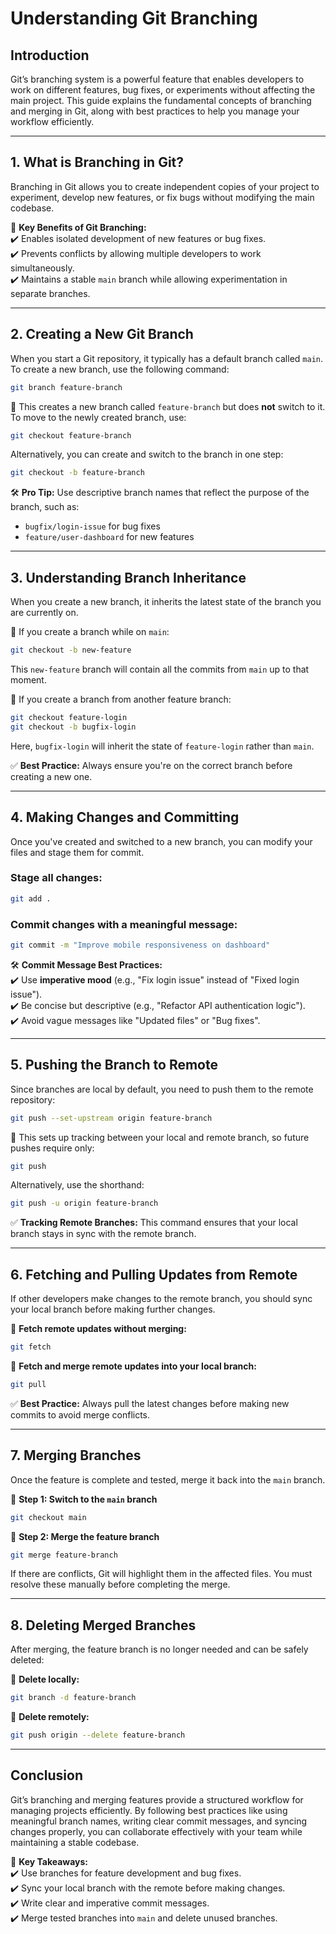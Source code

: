 # Understanding Git Branching

## **Introduction**

Git’s branching system is a powerful feature that enables developers to work on different features, bug fixes, or experiments without affecting the main project. This guide explains the fundamental concepts of branching and merging in Git, along with best practices to help you manage your workflow efficiently.

---

## **1. What is Branching in Git?**

Branching in Git allows you to create independent copies of your project to experiment, develop new features, or fix bugs without modifying the main codebase.

🔹 **Key Benefits of Git Branching:**  
✔️ Enables isolated development of new features or bug fixes.  
✔️ Prevents conflicts by allowing multiple developers to work simultaneously.  
✔️ Maintains a stable `main` branch while allowing experimentation in separate branches.

---

## **2. Creating a New Git Branch**

When you start a Git repository, it typically has a default branch called `main`. To create a new branch, use the following command:

```sh
git branch feature-branch
```

🔹 This creates a new branch called `feature-branch` but does **not** switch to it. To move to the newly created branch, use:

```sh
git checkout feature-branch
```

Alternatively, you can create and switch to the branch in one step:

```sh
git checkout -b feature-branch
```

🛠 **Pro Tip:** Use descriptive branch names that reflect the purpose of the branch, such as:

- `bugfix/login-issue` for bug fixes
- `feature/user-dashboard` for new features

---

## **3. Understanding Branch Inheritance**

When you create a new branch, it inherits the latest state of the branch you are currently on.

🔹 If you create a branch while on `main`:

```sh
git checkout -b new-feature
```

This `new-feature` branch will contain all the commits from `main` up to that moment.

🔹 If you create a branch from another feature branch:

```sh
git checkout feature-login
git checkout -b bugfix-login
```

Here, `bugfix-login` will inherit the state of `feature-login` rather than `main`.

✅ **Best Practice:** Always ensure you're on the correct branch before creating a new one.

---

## **4. Making Changes and Committing**

Once you've created and switched to a new branch, you can modify your files and stage them for commit.

### **Stage all changes:**

```sh
git add .
```

### **Commit changes with a meaningful message:**

```sh
git commit -m "Improve mobile responsiveness on dashboard"
```

🛠 **Commit Message Best Practices:**  
✔️ Use **imperative mood** (e.g., "Fix login issue" instead of "Fixed login issue").  
✔️ Be concise but descriptive (e.g., "Refactor API authentication logic").  
✔️ Avoid vague messages like "Updated files" or "Bug fixes".

---

## **5. Pushing the Branch to Remote**

Since branches are local by default, you need to push them to the remote repository:

```sh
git push --set-upstream origin feature-branch
```

🔹 This sets up tracking between your local and remote branch, so future pushes require only:

```sh
git push
```

Alternatively, use the shorthand:

```sh
git push -u origin feature-branch
```

✅ **Tracking Remote Branches:** This command ensures that your local branch stays in sync with the remote branch.

---

## **6. Fetching and Pulling Updates from Remote**

If other developers make changes to the remote branch, you should sync your local branch before making further changes.

🔹 **Fetch remote updates without merging:**

```sh
git fetch
```

🔹 **Fetch and merge remote updates into your local branch:**

```sh
git pull
```

✅ **Best Practice:** Always pull the latest changes before making new commits to avoid merge conflicts.

---

## **7. Merging Branches**

Once the feature is complete and tested, merge it back into the `main` branch.

🔹 **Step 1: Switch to the `main` branch**

```sh
git checkout main
```

🔹 **Step 2: Merge the feature branch**

```sh
git merge feature-branch
```

If there are conflicts, Git will highlight them in the affected files. You must resolve these manually before completing the merge.

---

## **8. Deleting Merged Branches**

After merging, the feature branch is no longer needed and can be safely deleted:

🔹 **Delete locally:**

```sh
git branch -d feature-branch
```

🔹 **Delete remotely:**

```sh
git push origin --delete feature-branch
```

---

## **Conclusion**

Git’s branching and merging features provide a structured workflow for managing projects efficiently. By following best practices like using meaningful branch names, writing clear commit messages, and syncing changes properly, you can collaborate effectively with your team while maintaining a stable codebase.

🔹 **Key Takeaways:**  
✔️ Use branches for feature development and bug fixes.  
✔️ Sync your local branch with the remote before making changes.  
✔️ Write clear and imperative commit messages.  
✔️ Merge tested branches into `main` and delete unused branches.

